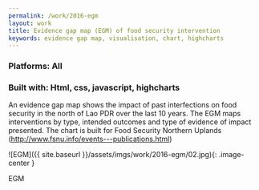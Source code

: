 ```yaml
---
permalink: /work/2016-egm
layout: work
title: Evidence gap map (EGM) of food security intervention
keywords: evidence gap map, visualisation, chart, highcharts
---
```


### **Platforms:** All

### **Built with:** Html, css, javascript, highcharts

An evidence gap map shows the impact of past interfections on food security in the north of Lao PDR over the last 10 years.
The EGM maps interventions by type, intended outcomes and type of evidence of impact presented.
The chart is built for Food Security Northern Uplands (http://www.fsnu.info/events---publications.html)

![EGM]({{ site.baseurl }}/assets/imgs/work/2016-egm/02.jpg){: .image-center }
<p class="caption">EGM</p>

